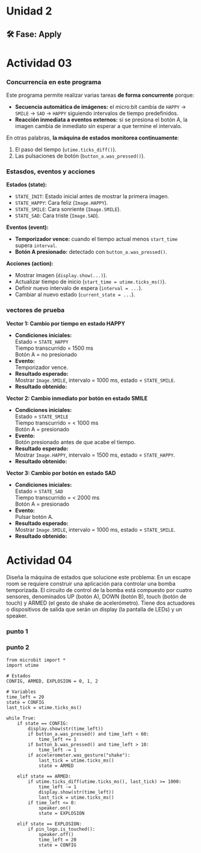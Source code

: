 # Unidad 2

## 🛠 Fase: Apply 

# Actividad 03 
### Concurrencia en este programa
Este programa permite realizar varias tareas **de forma concurrente** porque:
- **Secuencia automática de imágenes:** el micro:bit cambia de `HAPPY` → `SMILE` → `SAD` → `HAPPY` siguiendo intervalos de tiempo predefinidos.
- **Reacción inmediata a eventos externos:** si se presiona el botón A, la imagen cambia de inmediato sin esperar a que termine el intervalo.

En otras palabras, **la máquina de estados monitorea continuamente**:
1. El paso del tiempo (`utime.ticks_diff()`).
2. Las pulsaciones de botón (`button_a.was_pressed()`).

###  Estasdos, eventos y acciones

**Estados (state):**
- `STATE_INIT`: Estado inicial antes de mostrar la primera imagen.
- `STATE_HAPPY`: Cara feliz (`Image.HAPPY`).
- `STATE_SMILE`: Cara sonriente (`Image.SMILE`).
- `STATE_SAD`: Cara triste (`Image.SAD`).

**Eventos (event):**
- **Temporizador vence:** cuando el tiempo actual menos `start_time` supera `interval`.
- **Botón A presionado:** detectado con `button_a.was_pressed()`.

**Acciones (action):**
- Mostrar imagen (`display.show(...)`).
- Actualizar tiempo de inicio (`start_time = utime.ticks_ms()`).
- Definir nuevo intervalo de espera (`interval = ...`).
- Cambiar al nuevo estado (`current_state = ...`).


###  vectores de prueba

 **Vector 1: Cambio por tiempo en estado HAPPY**
- **Condiciones iniciales:**  
  Estado = `STATE_HAPPY`  
  Tiempo transcurrido = 1500 ms  
  Botón A = no presionado  
- **Evento:**  
  Temporizador vence.  
- **Resultado esperado:**  
  Mostrar `Image.SMILE`, intervalo = 1000 ms, estado = `STATE_SMILE`.  
- **Resultado obtenido:**

**Vector 2: Cambio inmediato por botón en estado SMILE**
- **Condiciones iniciales:**  
  Estado = `STATE_SMILE`  
  Tiempo transcurrido = < 1000 ms  
  Botón A = presionado  
- **Evento:**  
  Botón presionado antes de que acabe el tiempo.  
- **Resultado esperado:**  
  Mostrar `Image.HAPPY`, intervalo = 1500 ms, estado = `STATE_HAPPY`.  
- **Resultado obtenido:**

**Vector 3: Cambio por botón en estado SAD**
- **Condiciones iniciales:**  
  Estado = `STATE_SAD`  
  Tiempo transcurrido = < 2000 ms  
  Botón A = presionado  
- **Evento:**  
  Pulsar botón A.  
- **Resultado esperado:**  
  Mostrar `Image.SMILE`, intervalo = 1000 ms, estado = `STATE_SMILE`.  
- **Resultado obtenido:**



# Actividad 04   
Diseña la máquina de estados que solucione este problema: En un escape room se requiere construir una aplicación para controlar una bomba temporizada. El circuito de control de la bomba está compuesto por cuatro sensores, denominados UP (botón A), DOWN (botón B), touch (botón de touch) y ARMED (el gesto de shake de acelerómetro). Tiene dos actuadores o dispositivos de salida que serán un display (la pantalla de LEDs) y un speaker.  

### punto 1  





### punto 2   

```
from microbit import *
import utime

# Estados
CONFIG, ARMED, EXPLOSION = 0, 1, 2

# Variables
time_left = 20
state = CONFIG
last_tick = utime.ticks_ms()

while True:
    if state == CONFIG:
        display.show(str(time_left))
        if button_a.was_pressed() and time_left < 60:
            time_left += 1
        if button_b.was_pressed() and time_left > 10:
            time_left -= 1
        if accelerometer.was_gesture("shake"):
            last_tick = utime.ticks_ms()
            state = ARMED

    elif state == ARMED:
        if utime.ticks_diff(utime.ticks_ms(), last_tick) >= 1000:
            time_left -= 1
            display.show(str(time_left))
            last_tick = utime.ticks_ms()
        if time_left <= 0:
            speaker.on()
            state = EXPLOSION

    elif state == EXPLOSION:
        if pin_logo.is_touched():
            speaker.off()
            time_left = 20
            state = CONFIG
```
